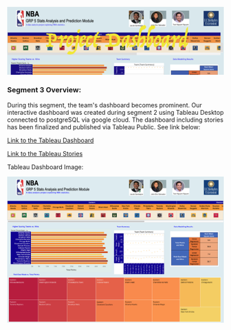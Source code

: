 ![](./Pictures/CircleHeaderSeg3.png)

### Segment 3 Overview:

During this segment, the team's dashboard becomes prominent. Our interactive dashboard was created during segment 2 using Tableau Desktop connected to postgreSQL via google cloud. The dashboard including stories has been finalized and published via Tableau Public. See link below:

[Link to the Tableau Dashboard](https://public.tableau.com/profile/john.s.2695#!/vizhome/Dashboard1_16143159757440/Dashboard2?publish=yes)

[Link to the Tableau Stories](https://public.tableau.com/profile/john.s.2695#!/vizhome/Dashboard1_16143159757440/DashboardFilter?publish=yes)

Tableau Dashboard Image:

![](./Pictures/Final_dashboard.png)




